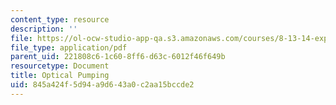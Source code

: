 ```yaml
---
content_type: resource
description: ''
file: https://ol-ocw-studio-app-qa.s3.amazonaws.com/courses/8-13-14-experimental-physics-i-ii-junior-lab-fall-2016-spring-2017/845a424f5d94a9d643a0c2aa15bccde2_MIT8_13-14F16-S17exp11.pdf
file_type: application/pdf
parent_uid: 221808c6-1c60-8ff6-d63c-6012f46f649b
resourcetype: Document
title: Optical Pumping
uid: 845a424f-5d94-a9d6-43a0-c2aa15bccde2
---
```

